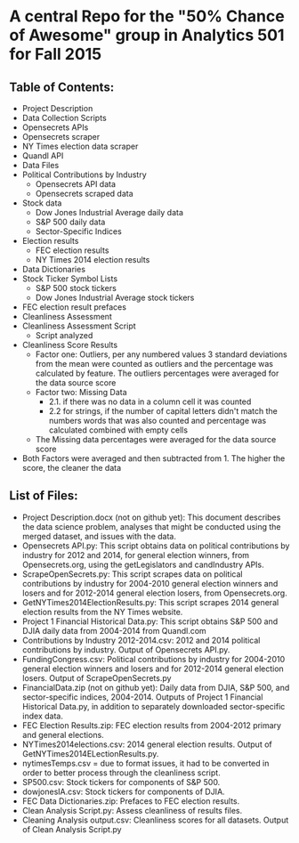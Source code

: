 A central Repo for the "50% Chance of Awesome" group in Analytics 501 for Fall 2015
====================================================================================
Table of Contents:
---------------------
*	Project Description
*	Data Collection Scripts
  * Opensecrets APIs
  * Opensecrets scraper
  * NY Times election data scraper
  * Quandl API
*	Data Files
  * Political Contributions by Industry 
    * Opensecrets API data
    * Opensecrets scraped data
  * Stock data
    * Dow Jones Industrial Average daily data
    * S&P 500 daily data
    * Sector-Specific Indices
  * Election results
    * FEC election results
    * NY Times 2014 election results
*	Data Dictionaries
  * Stock Ticker Symbol Lists
    * S&P 500 stock tickers
    * Dow Jones Industrial Average stock tickers
  * FEC election result prefaces
*	Cleanliness Assessment
  * Cleanliness Assessment Script
    * Script analyzed
  * Cleanliness Score Results
    * Factor one: Outliers, per any numbered values 3 standard deviations from the mean were counted as outliers and the percentage was calculated by feature. The outliers percentages were averaged for the data source score
    * Factor two: Missing Data
      *	2.1. if there was no data in a column cell it was counted
      *	2.2 for strings, if the number of capital letters didn't match the numbers words that was also counted and percentage was calculated combined with empty cells
    * The Missing data percentages were averaged for the data source score
  * Both Factors were averaged and then subtracted from 1. The higher the score, the cleaner the data


List of Files:
---------------
*	Project Description.docx (not on github yet): This document describes the data science problem, analyses that might be conducted using the merged dataset, and issues with the data.
*	Opensecrets API.py: This script obtains data on political contributions by industry for 2012 and 2014, for general election winners, from Opensecrets.org, using the getLegislators and candIndustry APIs.
*	ScrapeOpenSecrets.py: This script scrapes data on political contributions by industry for 2004-2010 general election winners and losers and for 2012-2014 general election losers, from Opensecrets.org.
*	GetNYTimes2014ElectionResults.py: This script scrapes 2014 general election results from the NY Times website.
*	Project 1 Financial Historical Data.py: This script obtains S&P 500 and DJIA daily data from 2004-2014 from Quandl.com
*	Contributions by Industry 2012-2014.csv: 2012 and 2014 political contributions by industry. Output of Opensecrets API.py.
*	FundingCongress.csv: Political contributions by industry for 2004-2010 general election winners and losers and for 2012-2014 general election losers. Output of ScrapeOpenSecrets.py
*	FinancialData.zip (not on github yet): Daily data from DJIA, S&P 500, and sector-specific indices, 2004-2014. Outputs of Project 1 Financial Historical Data.py, in addition to separately downloaded sector-specific index data.
*	FEC Election Results.zip: FEC election results from 2004-2012 primary and general elections. 
*	NYTimes2014elections.csv: 2014 general election results. Output of GetNYTimes2014ELectionResults.py.
*	nytimesTemps.csv = due to format issues, it had to be converted in order to better process through the cleanliness script.
*	SP500.csv: Stock tickers for components of S&P 500.
*	dowjonesIA.csv: Stock tickers for components of DJIA.
*	FEC Data Dictionaries.zip: Prefaces to FEC election results.
*	Clean Analysis Script.py: Assess cleanliness of results files. 
*	Cleaning Analysis output.csv: Cleanliness scores for all datasets. Output of Clean Analysis Script.py


